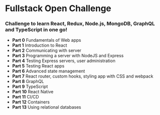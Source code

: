 # Fullstack Open Challenge

### Challenge to learn React, Redux, Node.js, MongoDB, GraphQL and TypeScript in one go!

- **Part 0**
Fundamentals of Web apps
- **Part 1**
Introduction to React
- **Part 2**
Communicating with server
- **Part 3**
Programming a server with NodeJS and Express
- **Part 4**
Testing Express servers, user administration
- **Part 5**
Testing React apps
- **Part 6**
Advanced state management
- **Part 7**
React router, custom hooks, styling app with CSS and webpack
- **Part 8**
GraphQL
- **Part 9**
TypeScript
- **Part 10**
React Native
- **Part 11**
CI/CD
- **Part 12**
Containers
- **Part 13**
Using relational databases
